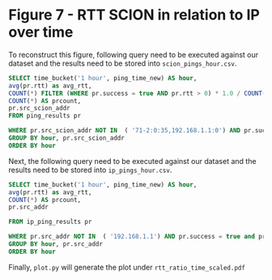 # Figure 7 - RTT SCION in relation to IP over time

To reconstruct this figure, following query need to be executed against our dataset and the results need to be stored into `scion_pings_hour.csv`.

```sql
SELECT time_bucket('1 hour', ping_time_new) AS hour,
avg(pr.rtt) as avg_rtt,
COUNT(*) FILTER (WHERE pr.success = true AND pr.rtt > 0) * 1.0 / COUNT(*) AS success_ratio,
COUNT(*) AS prcount,
pr.src_scion_addr
FROM ping_results pr

WHERE pr.src_scion_addr NOT IN  ( '71-2:0:35,192.168.1.1:0') AND pr.success = true and pr.RTT > 0 AND pr.ping_time_new < '2025-02-08'
GROUP BY hour, pr.src_scion_addr
ORDER BY hour
```

Next, the following query need to be executed against our dataset and the results need to be stored into `ip_pings_hour.csv`.

```sql
SELECT time_bucket('1 hour', ping_time_new) AS hour,
avg(pr.rtt) as avg_rtt,
COUNT(*) AS prcount,
pr.src_addr

FROM ip_ping_results pr

WHERE pr.src_addr NOT IN  ( '192.168.1.1') AND pr.success = true and pr.RTT > 0 AND pr.ping_time_new < '2025-02-08'
GROUP BY hour, pr.src_addr
ORDER BY hour
```

Finally, `plot.py` will generate the plot under `rtt_ratio_time_scaled.pdf`
